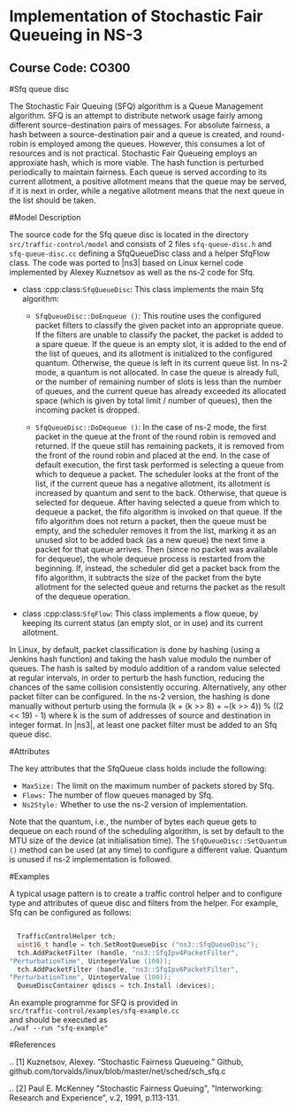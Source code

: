 # Implementation of Stochastic Fair Queueing in NS-3
## Course Code: CO300

#Sfq queue disc

The Stochastic Fair Queuing (SFQ) algorithm is a Queue Management algorithm.
SFQ is an attempt to distribute network usage fairly among different 
source-destination pairs of messages. For absolute fairness, a hash 
between a source-destination pair and a queue is created, and round-robin 
is employed among the queues. However, this consumes a lot of resources and 
is not practical. Stochastic Fair Queueing employs an approxiate hash, which 
is more viable. The hash function is perturbed periodically to maintain 
fairness. Each queue is served according to its current allotment, a positive 
allotment means that the queue may be served, if it is next in order, while a 
negative allotment means that the next queue in the list should be taken.

#Model Description

The source code for the Sfq queue disc is located in the directory
``src/traffic-control/model`` and consists of 2 files `sfq-queue-disc.h`
and `sfq-queue-disc.cc` defining a SfqQueueDisc class and a helper
SfqFlow class. The code was ported to |ns3| based on Linux kernel code
implemented by Alexey Kuznetsov as well as the ns-2 code for Sfq.

* class :cpp:class:`SfqQueueDisc`: This class implements the main Sfq algorithm:

  * ``SfqQueueDisc::DoEnqueue ()``: This routine uses the configured packet 
filters to classify the given packet into an appropriate queue. If the filters 
are unable to classify the packet, the packet is added to a spare queue. If the
queue is an empty slot, it is added to the end of the list of queues, and its
allotment is initialized to the configured quantum. Otherwise, the queue is
 left in its current queue list. In ns-2 mode, a quantum is not allocated.
In case the queue is already full, or the number of remaining number of slots
is less than the number of queues, and the current queue has already exceeded
its allocated space (which is given by total limit / number of queues), then
the incoming packet is dropped.

  * ``SfqQueueDisc::DoDequeue ()``: In the case of ns-2 mode, the first packet 
in the queue at the front of the round robin is removed and returned. If the 
queue still has remaining packets, it is removed from the front of the round 
robin and placed at the end. In the case of default execution, the first task 
performed is selecting a queue from which to dequeue a packet. The scheduler 
looks at the front of the list, if the current queue has a negative allotment, 
its allotment is increased by quantum and sent to the back. Otherwise, that 
queue is selected for dequeue. After having selected a queue from which to 
dequeue a packet, the fifo algorithm is invoked on that queue. If the fifo 
algorithm does not return a packet, then the queue must be empty, and the 
scheduler removes it from the list, marking it as an unused slot to be added 
back (as a new queue) the next time a packet for that queue arrives. Then 
(since no packet was available for dequeue), the whole dequeue process is 
restarted from the beginning. If, instead, the scheduler did get a packet back
from the fifo algorithm, it subtracts the size of the packet from the byte 
allotment for the selected queue and returns the packet as the result of the 
dequeue operation.

* class :cpp:class:`SfqFlow`: This class implements a flow queue, by keeping 
its current status (an empty slot, or in use) and its current allotment.

In Linux, by default, packet classification is done by hashing (using a 
Jenkins hash function) and taking the hash value modulo the number of queues.
The hash is salted by modulo addition of a random value selected at regular 
intervals, in order to perturb the hash function, reducing the chances of 
the same collision consistently occuring. Alternatively, any other packet 
filter can be configured. In the ns-2 version, the hashing is done manually 
without perturb using the formula (k + (k >> 8) + ~(k >> 4)) % ((2 << 19) - 1)
where k is the sum of addresses of source and destination in integer format.
In |ns3|, at least one packet filter must be added to an Sfq queue disc.

#Attributes

The key attributes that the SfqQueue class holds include the following:

* ``MaxSize:`` The limit on the maximum number of packets stored by Sfq.
* ``Flows:`` The number of flow queues managed by Sfq.
* ``Ns2Style:`` Whether to use the ns-2 version of implementation.

Note that the quantum, i.e., the number of bytes each queue gets to dequeue on
each round of the scheduling algorithm, is set by default to the MTU size of 
the device (at initialisation time). The ``SfqQueueDisc::SetQuantum ()`` method
can be used (at any time) to configure a different value. Quantum is unused if 
ns-2 implementation is followed.

#Examples

A typical usage pattern is to create a traffic control helper and to 
configure type and attributes of queue disc and filters from the helper. 
For example, Sfq can be configured as follows:

```cpp

  TrafficControlHelper tch;
  uint16_t handle = tch.SetRootQueueDisc ("ns3::SfqQueueDisc");
  tch.AddPacketFilter (handle, "ns3::SfqIpv4PacketFilter", 
"PerturbationTime", UintegerValue (100));
  tch.AddPacketFilter (handle, "ns3::SfqIpv6PacketFilter", 
"PerturbationTime", UintegerValue (100));
  QueueDiscContainer qdiscs = tch.Install (devices);
```

An example programme for SFQ is provided in  
``src/traffic-control/examples/sfq-example.cc``  
and should be executed as  
``./waf --run "sfq-example"``   


#References

.. [1] Kuznetsov, Alexey. “Stochastic Fairness Queueing.” Github, github.com/torvalds/linux/blob/master/net/sched/sch_sfq.c

.. [2] Paul E. McKenney "Stochastic Fairness Queuing",	"Interworking: Research and Experience", v.2, 1991, p.113-131.

